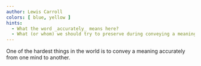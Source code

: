 ```yaml
---
author: Lewis Carroll
colors: [ blue, yellow ]
hints:
  - What the word _accurately_ means here?
  - What (or whom) we should try to preserve during conveying a meaning?
---
```

One of the hardest things in the world
is to convey a meaning accurately
from one mind to another.
